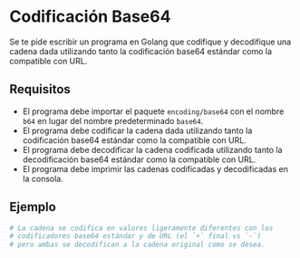# Codificación Base64

Se te pide escribir un programa en Golang que codifique y decodifique una cadena dada utilizando tanto la codificación base64 estándar como la compatible con URL.

## Requisitos

- El programa debe importar el paquete `encoding/base64` con el nombre `b64` en lugar del nombre predeterminado `base64`.
- El programa debe codificar la cadena dada utilizando tanto la codificación base64 estándar como la compatible con URL.
- El programa debe decodificar la cadena codificada utilizando tanto la decodificación base64 estándar como la compatible con URL.
- El programa debe imprimir las cadenas codificadas y decodificadas en la consola.

## Ejemplo

```sh
# La cadena se codifica en valores ligeramente diferentes con los
# codificadores base64 estándar y de URL (el `+` final vs `-`)
# pero ambas se decodifican a la cadena original como se desea.
```
